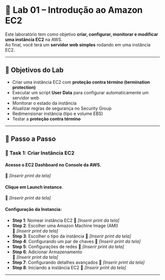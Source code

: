 # 🚀 Lab 01 – Introdução ao Amazon EC2

Este laboratório tem como objetivo **criar, configurar, monitorar e modificar uma instância EC2** na AWS.  
Ao final, você terá um **servidor web simples** rodando em uma instância EC2.

---

## 🎯 Objetivos do Lab
- Criar uma instância EC2 com **proteção contra término (termination protection)**  
- Executar um script **User Data** para configurar automaticamente um servidor web  
- Monitorar o estado da instância  
- Atualizar regras de segurança no Security Group  
- Redimensionar instância (tipo e volume EBS)  
- Testar a **proteção contra término**
---

## 📝 Passo a Passo

### 🔹 Task 1: Criar Instância EC2
#### Acesse o **EC2 Dashboard** no Console da AWS.  
📸 *[Inserir print da tela]* 

#### Clique em **Launch instance**.  
📸 *[Inserir print da tela]* 

#### Configuração da Instancia:  
- **Step 1**: Nomear instância EC2
📸 *[Inserir print da tela]* 
- **Step 2**: Escolher uma Amazon Machine Image (AMI)  
📸 *[Inserir print da tela]* 
- **Step 3**: Escolher o tipo da instância
📸 *[Inserir print da tela]* 
- **Step 4**: Configurando um par de chaves
📸 *[Inserir print da tela]* 
- **Step 5**: Configurações de redes
📸 *[Inserir print da tela]* 
- **Step 6**: Adicionar Armazenamento  
📸 *[Inserir print da tela]* 
- **Step 7**: Configurando detalhes avançados 
📸 *[Inserir print da tela]* 
- **Step 8**: Iniciando a instância EC2 
📸 *[Inserir print da tela]*  

---